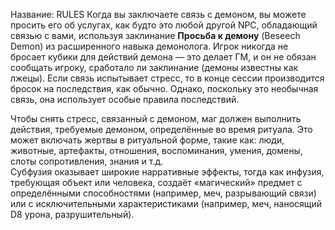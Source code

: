 Название: RULES
Когда вы заключаете связь с демоном, вы можете просить его об услугах, как будто это любой другой NPC, обладающий связью с вами, используя заклинание **Просьба к демону** (Beseech Demon) из расширенного навыка демонолога. Игрок никогда не бросает кубики для действий демона — это делает ГМ, и он не обязан сообщать игроку, сработало ли заклинание (демоны известны как лжецы). Если связь испытывает стресс, то в конце сессии производится бросок на последствия, как обычно. Однако, поскольку это необычная связь, она использует особые правила последствий.

Чтобы снять стресс, связанный с демоном, маг должен выполнить действия, требуемые демоном, определённые во время ритуала. Это может включать жертвы в ритуальной форме, такие как: люди, животные, артефакты, отношения, воспоминания, умения, домены, слоты сопротивления, знания и т.д.  
Субфузия оказывает широкие нарративные эффекты, тогда как инфузия, требующая объект или человека, создаёт «магический» предмет с определёнными способностями (например, меч, разрывающий связи) или с исключительными характеристиками (например, меч, наносящий D8 урона, разрушительный).